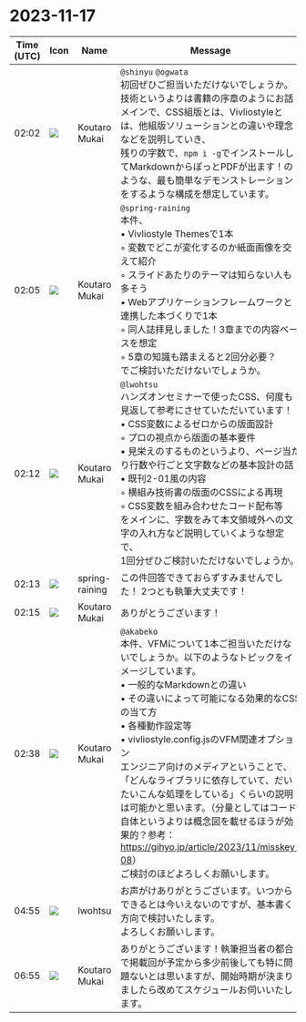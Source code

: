 # 2023-11-17

|Time (UTC)|Icon|Name|Message|
|---|---|---|---|
|02:02|![](https://avatars.slack-edge.com/2023-11-11/6180804843906_ec36242e3b721d6c30e9_72.png)|Koutaro Mukai|`@shinyu` `@ogwata`<br>初回ぜひご担当いただけないでしょうか。<br>技術というよりは書籍の序章のようにお話メインで、CSS組版とは、Vivliostyleとは、他組版ソリューションとの違いや理念などを説明していき、<br>残りの字数で、`npm i -g`でインストールしてMarkdownからぽっとPDFが出ます！のような、最も簡単なデモンストレーションをするような構成を想定しています。|
|02:05|![](https://avatars.slack-edge.com/2023-11-11/6180804843906_ec36242e3b721d6c30e9_72.png)|Koutaro Mukai|`@spring-raining`<br>本件、<br>• Vivliostyle Themesで1本<br>    ◦ 変数でどこが変化するのか紙面画像を交えて紹介<br>    ◦ スライドあたりのテーマは知らない人も多そう<br>• Webアプリケーションフレームワークと連携した本づくりで1本<br>    ◦ 同人誌拝見しました！3章までの内容ベースを想定<br>    ◦ 5章の知識も踏まえると2回分必要？<br>でご検討いただけないでしょうか。|
|02:12|![](https://avatars.slack-edge.com/2023-11-11/6180804843906_ec36242e3b721d6c30e9_72.png)|Koutaro Mukai|`@lwohtsu`<br>ハンズオンセミナーで使ったCSS、何度も見返して参考にさせていただいています！<br>• CSS変数によるゼロからの版面設計<br>    ◦ プロの視点から版面の基本要件<br>        ▪︎ 見栄えのするものというより、ページ当たり行数や行ごと文字数などの基本設計の話<br>        ▪︎ 既刊2-01風の内容<br>    ◦ 横組み技術書の版面のCSSによる再現<br>    ◦ CSS変数を組み合わせたコード配布等<br>をメインに、字数をみて本文領域外への文字の入れ方など説明していくような想定で、<br>1回分ぜひご検討いただけないでしょうか。|
|02:13|![](https://secure.gravatar.com/avatar/1ac180f0868137292905c311b5fff781.jpg?s=72&d=https%3A%2F%2Fa.slack-edge.com%2Fdf10d%2Fimg%2Favatars%2Fava_0021-72.png)|spring-raining|この件回答できておらずすみませんでした！ 2つとも執筆大丈夫です！|
|02:15|![](https://avatars.slack-edge.com/2023-11-11/6180804843906_ec36242e3b721d6c30e9_72.png)|Koutaro Mukai|ありがとうございます！|
|02:38|![](https://avatars.slack-edge.com/2023-11-11/6180804843906_ec36242e3b721d6c30e9_72.png)|Koutaro Mukai|`@akabeko`<br>本件、VFMについて1本ご担当いただけないでしょうか。以下のようなトピックをイメージしています。<br>• 一般的なMarkdownとの違い<br>• その違いによって可能になる効果的なCSSの当て方<br>• 各種動作設定等<br>• vivliostyle.config.jsのVFM関連オプション<br>エンジニア向けのメディアということで、「どんなライブラリに依存していて、だいたいこんな処理をしている」くらいの説明は可能かと思います。（分量としてはコード自体というよりは概念図を載せるほうが効果的？参考：<https://gihyo.jp/article/2023/11/misskey-08>）<br>ご検討のほどよろしくお願いします。|
|04:55|![](https://secure.gravatar.com/avatar/6a1342affe7c337c61db338b633abef3.jpg?s=72&d=https%3A%2F%2Fa.slack-edge.com%2Fdf10d%2Fimg%2Favatars%2Fava_0024-72.png)|lwohtsu|お声がけありがとうございます。いつからできるとは今いえないのですが、基本書く方向で検討いたします。<br>よろしくお願いします。|
|06:55|![](https://avatars.slack-edge.com/2023-11-11/6180804843906_ec36242e3b721d6c30e9_72.png)|Koutaro Mukai|ありがとうございます！執筆担当者の都合で掲載回が予定から多少前後しても特に問題ないとは思いますが、開始時期が決まりましたら改めてスケジュールお伺いいたします。|
